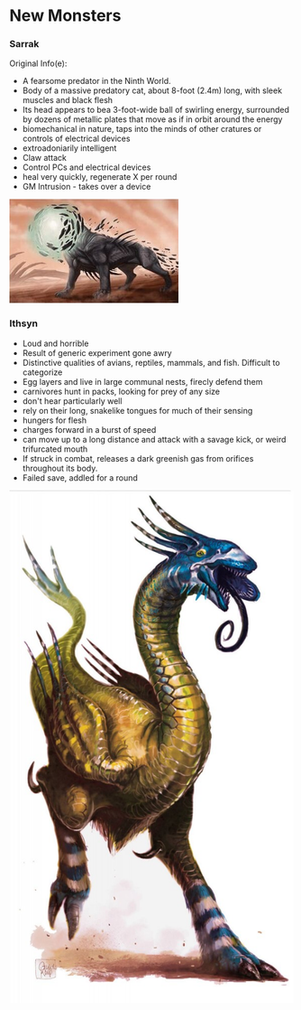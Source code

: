 # New Monsters

### Sarrak

Original Info(e):
* A fearsome predator in the Ninth World.
* Body of a massive predatory cat, about 8-foot (2.4m) long, with sleek muscles and black flesh
* Its head appears to bea  3-foot-wide ball of swirling energy, surrounded by dozens of metallic plates that move as if in orbit around the energy
* biomechanical in nature, taps into the minds of other cratures or controls of electrical devices
* extroadoniarily intelligent
* Claw attack
* Control PCs and electrical devices
* heal very quickly, regenerate X per round
* GM Intrusion - takes over a device

![](handouts/Sarrak.jpg)


### Ithsyn

* Loud and horrible
* Result of generic experiment gone awry
* Distinctive qualities of avians, reptiles, mammals, and fish. Difficult to categorize
* Egg layers and live in large communal nests, firecly defend them
* carnivores hunt in packs, looking for prey of any size
* don't hear particularly well
* rely on their long, snakelike tongues for much of their sensing
* hungers for flesh
* charges forward in a burst of speed
* can move up to a long distance and attack with a savage kick, or weird trifurcated mouth
* If struck in combat, releases a dark greenish gas from orifices throughout its body.
* Failed save, addled for a round
 

![](handouts/Ithsyn.jpg)

